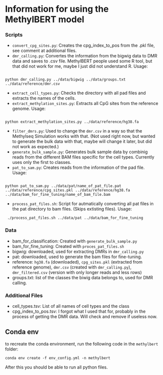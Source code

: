 # Information for using the MethylBERT model

### Scripts

- `convert_cpg_sites.py`: Creates the cpg_index_to_pos from the .pkl file, see comment at additional files.
- `dmr_calling.py`: Convertes the information from the bigwig data to DMR data and saves to .csv file. MethylBERT people used some R tool, but that did not work for me, maybe I just did not understand R. Usage:
<pre><code>
python dmr_calling.py ../data/bigwig ../data/groups.txt ../data/reference/dmr.csv
</code></pre>
- `extract_cell_types.py`: Checks the directory with all pad files and extracts the names of the cells.
- `extract_methylation_sites.py`: Extracts all CpG sites from the reference genome. Usage:
<pre><code>
python extract_methylation_sites.py ../data/reference/hg38.fa
</code></pre>
- `filter_dmrs.py`: Used to change the `dmr.csv` in a way so that the Methylseq Simulation works with that. (Not used right now, but wanted to generate the bulk data with that, maybe will change it later, but did not work as expected.)
- `generate_bulk_sample.py`: Generates bulk sample data by combinig reads from the different BAM files specific for the cell types. Currently uses only the first to classes.
- `pat_to_sam.py`: Creates reads from the information of the pad file. Usage:
<pre><code>
python pat_to_sam.py ../data/pat/name_of_pat_file.pat ../data/reference/cpg_sites.pkl ../data/reference/hg38.fa ../data/bam_for_fine_tuning/name_of_bam_file.bam
</code></pre>
- `process_pat_files.sh`: Script for autmatically converting all pat files in the pat directory to bam files. (Skips extisting files). Usage:
<pre><code> ./process_pat_files.sh ../data/pat ../data/bam_for_fine_tuning</code></pre>



### Data

- bam_for_classification: Created with `generate_bulk_sample.py`
- bam_for_fine_tuning: Created with `proces_pat_files.sh`
- bigwig: downloaded, used for extracting DMRs in `dmr_calling.py`
- pat: downloaded, used to generate the bam files for fine-tuning.
- reference: `hg38.fa` (downloaded), `cpg_sites.pkl` (extracted from reference genome), `dmr.csv` (created with `dmr_calling.py`), `dmr_filtered.csv` (version with only longer reads and less rows)
- groups.txt: list of the classes the biwig data belongs to, used for DMR calling.

### Additional Files

- cell_types.tsv: List of all names of cell types and the class
- cpg_index_to_pos.tsv: I forgot what I used that for, probably in the process of getting the DMR data. Will check and remove if useless now.

## Conda env

to recreate the conda environment, run the following code in the `methylbert` folder:

```
conda env create -f env_config.yml -n methylbert

```

After this you should be able to run all python files.
